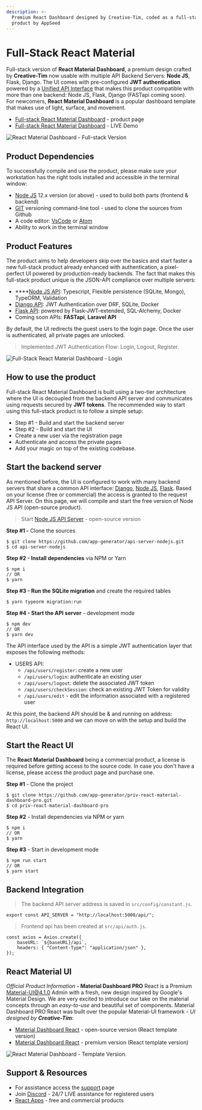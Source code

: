 ```yaml
---
description: >-
  Premium React Dashboard designed by Creative-Tim, coded as a full-stack
  product by AppSeed
---
```


# Full-Stack React Material

Full-stack version of **React Material Dashboard**, a premium design crafted by **Creative-Tim** now usable with multiple API Backend Servers: **Node JS**, Flask, Django. The UI comes with pre-configured **JWT authentication** powered by a [Unified API Interface](../../boilerplate-code/api-server/api-unified-definition.md) that makes this product compatible with more than one backend: Node JS, Flask, Django (FASTapi coming soon).  For newcomers, **React Material Dashboard** is a popular dashboard template that makes use of light, surface, and movement.

* [Full-stack React Material Dashboard](https://appseed.us/full-stack/react-material-dashboard) - product page
* [Full-stack React Material Dashboard](https://fullstack-react-material-dashboard.appseed-srv1.com/) - LIVE Demo

![React Material Dashboard - Full-stack Version](../../.gitbook/assets/react-material-dashboard-screen.png)


## Product Dependencies

To successfully compile and use the product, please make sure your workstation has the right tools installed and accessible in the terminal window:

* [Node JS](https://nodejs.org/en/) 12.x version (or above) - used to build both parts (frontend & backend)
* [GIT](https://git-scm.com/) versioning command-line tool - used to clone the sources from Github
* A code editor: [VsCode](https://code.visualstudio.com/) or [Atom](https://atom.io/)
* Ability to work in the terminal window  


## Product Features

The product aims to help developers skip over the basics and start faster a new full-stack product already enhanced with authentication, a pixel-perfect UI powered by production-ready backends. The fact that makes this full-stack product unique is the JSON-API compliance over multiple servers:

* ****[Node JS API](../../boilerplate-code/api-server/node-js.md): Typescript, Flexible persistence (SQLite, Mongo), TypeORM, Validation
* [Django API](../../boilerplate-code/api-server/django.md): JWT Authentication over DRF, SQLite, Docker
* [Flask API](../../boilerplate-code/api-server/flask.md): powered by Flask-JWT-extended, SQL-Alchemy, Docker
* Coming soon APIs: **FASTapi**, **Laravel API**

By default, the UI redirects the guest users to the login page. Once the user is authenticated, all private pages are unlocked.

> Implemented JWT Authentication Flow: Login, Logout, Register.

![Full-Stack React Material Dashboard - Login](../../.gitbook/assets/fullstack-react-material-dashboard-login-xs.jpg)


## **How to use the product**

Full-stack React Material Dashboard is built using a two-tier architecture where the UI is decoupled from the backend API server and communicates using requests secured by **JWT tokens**. The recommended way to start using this full-stack product is to follow a simple setup:

* Step #1 - Build and start the backend server
* Step #2 - Build and start the UI
* Create a new user via the registration page
* Authenticate and access the private pages
* Add your magic on top of the existing codebase.


## Start the backend server

As mentioned before, the UI is configured to work with many backend servers that share a common API interface: [Django](../../boilerplate-code/api-server/django.md), [Node JS](../../boilerplate-code/api-server/node-js.md), [Flask](../../boilerplate-code/api-server/flask.md). Based on your license (free or commercial) the access is granted to the request API Server. On this page, we will compile and start the free version of Node JS API (open-source product).

> Start [Node JS API Server](../../boilerplate-code/api-server/node-js.md) - open-source version

**Step #1 -** Clone the sources

```
$ git clone https://github.com/app-generator/api-server-nodejs.git
$ cd api-server-nodejs
```

**Step #2 - Install dependencies** via NPM or Yarn

```
$ npm i
// OR
$ yarn
```

**Step #3 - Run the SQLite migration** and create the required tables

```
$ yarn typeorm migration:run
```

**Step #4 - Start the API server** - development mode

```
$ npm dev
// OR
$ yarn dev
```

The API interface used by the API is a simple JWT authentication layer that exposes the following methods:

* USERS API:
  * `/api/users/register`: create a new user
  * `/api/users/login`: authenticate an existing user
  * `/api/users/logout`: delete the associated JWT token
  * `/api/users/checkSession`: check an existing JWT Token for validity
  * `/api/users/edit` - edit the information associated with a registered user

At this point, the backend API should be & and running on address: `http://localhost:5000`  and we can move on with the setup and build the React UI.


## Start the React UI

The **React Material Dashboard** being a commercial product, a license is required before getting access to the source code. In case you don't have a license, please access the product page and purchase one.

**Step #1** - Clone the project

```
$ git clone https://github.com/app-generator/priv-react-material-dashboard-pro.git
$ cd priv-react-material-dashboard-pro
```

**Step #2** - Install dependencies via NPM or yarn

```
$ npm i
// OR
$ yarn
```

**Step #3** - Start in development mode

```
$ npm run start 
// OR
$ yarn start
```


## Backend Integration

> The backend API server address is saved in `src/config/constant.js`.

```
export const API_SERVER = "http://localhost:5000/api/";
```

> Frontend api has been created at `src/api/auth.js`.

```
const axios = Axios.create({
    baseURL: `${baseURL}/api`,
    headers: { "Content-Type": "application/json" },
});
```


## React Material UI

_Official Product Information_ **- Material Dashboard PRO** React is a Premium Material-UI@4.1.0 Admin with a fresh, new design inspired by Google's Material Design. We are very excited to introduce our take on the material concepts through an _easy-to-use_ and beautiful set of components. Material Dashboard PRO React was built over the popular Material-UI framework - _UI designed by **Creative-Tim**_:

* [Material Dashboard React](https://bit.ly/36LDZyo) - open-source version (React template version)
* [Material Dashboard React](https://bit.ly/3o8InNN) - premium version (React template version)

![React Material Dashboard - Template Version.](../../.gitbook/assets/react-material-dashboard-ct.jpg)


## Support & Resources

* For assistance access the [support](https://appseed.us/support) page
* Join [Discord](https://discord.gg/fZC6hup) - 24/7 LIVE assistance for registered users 
* [React Apps](https://appseed.us/apps/react) - free and commercial products
